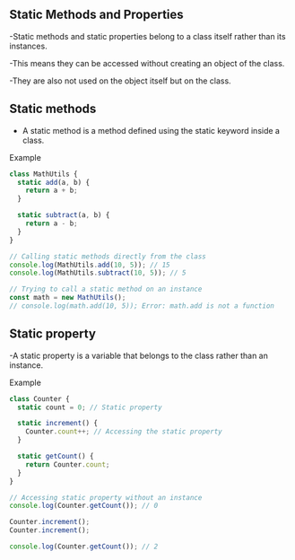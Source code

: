 ## Static Methods and Properties
-Static methods and static properties belong to a class itself rather than its instances.

-This means they can be accessed without creating an object of the class.

-They are also not used on the object itself but on the class.

## Static methods
- A static method is a method defined using the static keyword inside a class.

Example

```javascript
class MathUtils {
  static add(a, b) {
    return a + b;
  }

  static subtract(a, b) {
    return a - b;
  }
}

// Calling static methods directly from the class
console.log(MathUtils.add(10, 5)); // 15
console.log(MathUtils.subtract(10, 5)); // 5

// Trying to call a static method on an instance
const math = new MathUtils();
// console.log(math.add(10, 5)); Error: math.add is not a function
```

## Static property
-A static property is a variable that belongs to the class rather than an instance.

Example

```javascript
class Counter {
  static count = 0; // Static property

  static increment() {
    Counter.count++; // Accessing the static property
  }

  static getCount() {
    return Counter.count;
  }
}

// Accessing static property without an instance
console.log(Counter.getCount()); // 0

Counter.increment();
Counter.increment();

console.log(Counter.getCount()); // 2
```


